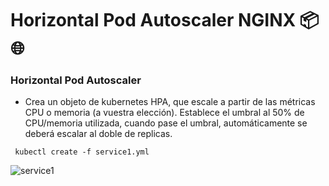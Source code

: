 # Horizontal Pod Autoscaler NGINX 📦🌐




### Horizontal Pod Autoscaler

* Crea un objeto de kubernetes HPA, que escale a partir de las métricas CPU o memoria (a vuestra elección). Establece el umbral al 50% de CPU/memoria utilizada, cuando pase el umbral, automáticamente se deberá escalar al doble de replicas.

`` kubectl create -f service1.yml``

![service1](./imatges/service1.PNG)  

